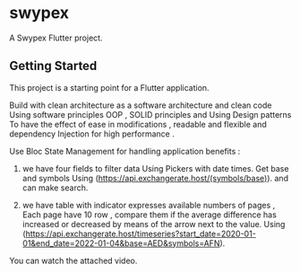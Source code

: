 # swypex

A Swypex Flutter project.

## Getting Started

This project is a starting point for a Flutter application.

Build with clean architecture as a software architecture and clean code 
Using software principles OOP , SOLID principles and Using Design patterns 
To have the effect of ease in modifications , readable and flexible and dependency Injection for high performance . 

Use Bloc State Management for handling application benefits :

1. we have four fields to filter data Using Pickers with date times.
Get base and symbols Using (https://api.exchangerate.host/(symbols/base)).
and can make search.

2. we have table with indicator expresses available numbers of pages , 
Each page have 10 row , compare them if the average difference has increased or decreased by means of the arrow next to the value.
Using (https://api.exchangerate.host/timeseries?start_date=2020-01-01&end_date=2022-01-04&base=AED&symbols=AFN).

You can watch the attached video.
